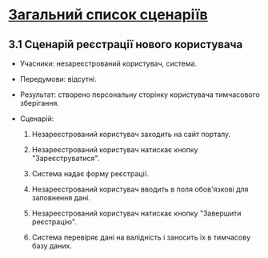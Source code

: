 # [Загальний список сценаріїв](https://github.com/MkZb/ODB/blob/master/doc/requests.md#3-%D1%81%D1%86%D0%B5%D0%BD%D0%B0%D1%80%D1%96%D1%97)
## 3.1 Сценарій реєстрації нового користувача

- Учасники: незареєстрований користувач, система.

- Передумови: відсутні.

- Результат: створено персональну сторінку користувача тимчасового зберігання.

- Сценарій:

	1. Незареєстрований користувач заходить на сайт порталу.
		
	2. Незареєстрований користувач натискає кнопку "Зареєструватися".
		
	3. Система надає форму реєстрації.
		
	4. Незареєстрований користувач вводить в поля обов'язкові для заповнення дані.
		
	5. Незареєстрований користувач натискає кнопку "Завершити реєстрацію".
		
	6. Система перевіряє дані на валідність і заносить їх в тимчасову базу даних.
		
